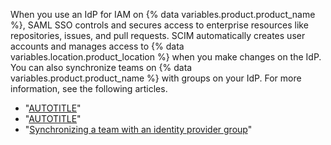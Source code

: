 When you use an IdP for IAM on {% data variables.product.product_name %}, SAML SSO controls and secures access to enterprise resources like repositories, issues, and pull requests. SCIM automatically creates user accounts and manages access to {% data variables.location.product_location %} when you make changes on the IdP. You can also synchronize teams on {% data variables.product.product_name %} with groups on your IdP. For more information, see the following articles.

- "[AUTOTITLE](/admin/identity-and-access-management/using-saml-for-enterprise-iam/about-saml-for-enterprise-iam)"
- "[AUTOTITLE](/admin/identity-and-access-management/using-saml-for-enterprise-iam/configuring-user-provisioning-with-scim-for-your-enterprise)"
- "[Synchronizing a team with an identity provider group](/organizations/organizing-members-into-teams/synchronizing-a-team-with-an-identity-provider-group)"
